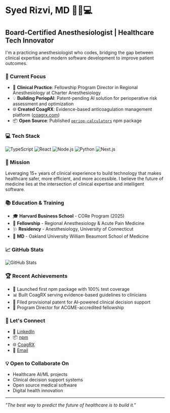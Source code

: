# Syed Rizvi, MD 👨‍⚕️💻

## Board-Certified Anesthesiologist | Healthcare Tech Innovator

I'm a practicing anesthesiologist who codes, bridging the gap between clinical expertise and modern software development to improve patient outcomes.

### 🚀 Current Focus

- 🏥 **Clinical Practice**: Fellowship Program Director in Regional Anesthesiology at Charter Anesthesiology
- 💡 **Building PeriopAI**: Patent-pending AI solution for perioperative risk assessment and optimization
- 🌐 **Created CoagRX**: Evidence-based anticoagulation management platform ([coagrx.com](https://coagrx.com))
- 📦 **Open Source**: Published [`periop-calculators`](https://www.npmjs.com/package/periop-calculators) npm package

### 💻 Tech Stack

![TypeScript](https://img.shields.io/badge/TypeScript-007ACC?style=for-the-badge&logo=typescript&logoColor=white)
![React](https://img.shields.io/badge/React-20232A?style=for-the-badge&logo=react&logoColor=61DAFB)
![Node.js](https://img.shields.io/badge/Node.js-43853D?style=for-the-badge&logo=node.js&logoColor=white)
![Python](https://img.shields.io/badge/Python-3776AB?style=for-the-badge&logo=python&logoColor=white)
![Next.js](https://img.shields.io/badge/Next.js-000000?style=for-the-badge&logo=next.js&logoColor=white)

### 🎯 Mission

Leveraging 15+ years of clinical experience to build technology that makes healthcare safer, more efficient, and more accessible. I believe the future of medicine lies at the intersection of clinical expertise and intelligent software.

### 📚 Education & Training

- 🎓 **Harvard Business School** - CORe Program (2025)
- 🏥 **Fellowship** - Regional Anesthesiology & Acute Pain Medicine
- 🩺 **Residency** - Anesthesiology, University of Connecticut
- 🔬 **MD** - Oakland University William Beaumont School of Medicine

### 📈 GitHub Stats

![GitHub Stats](https://github-readme-stats.vercel.app/api?username=rizvimd&show_icons=true&theme=dark)

### 🏆 Recent Achievements

- 🚀 Launched first npm package with 100% test coverage
- 📊 Built CoagRX serving evidence-based guidelines to clinicians
- 🧬 Filed provisional patent for AI-powered clinical decision support
- 📝 Program Director for ACGME-accredited fellowship

### 🤝 Let's Connect

- 💼 [LinkedIn](https://linkedin.com/in/drsyedrizvi)
- 📦 [npm](https://npmjs.com/~rizvimd)
- 🌐 [CoagRX](https://coagrx.com)
- 📧 [Email](mailto:srizvi.srizvi@gmail.com)

### 💡 Open to Collaborate On

- Healthcare AI/ML projects
- Clinical decision support systems
- Open source medical software
- Digital health innovation

---

*"The best way to predict the future of healthcare is to build it."*
